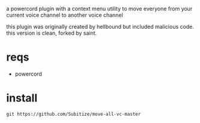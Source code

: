 a powercord plugin with a context menu utility to move everyone from your current voice channel to another voice channel

this plugin was originally created by hellbound but included malicious code. this version is clean, forked by saint.

# reqs

- powercord

# install

`git https://github.com/Subitize/move-all-vc-master`




